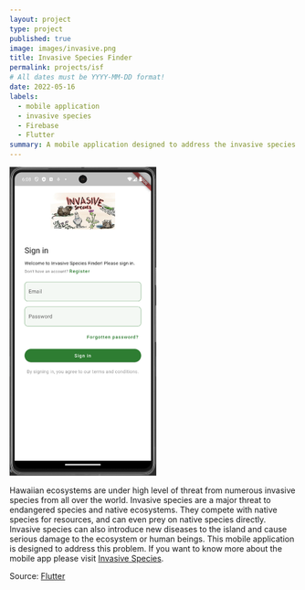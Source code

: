 ```yaml
---
layout: project
type: project
published: true
image: images/invasive.png
title: Invasive Species Finder
permalink: projects/isf
# All dates must be YYYY-MM-DD format!
date: 2022-05-16
labels:
  - mobile application
  - invasive species
  - Firebase
  - Flutter
summary: A mobile application designed to address the invasive species problem in Hawaii.
---
```

<div class="ui image">
  <img class="ui image" src="../images/invasive.png" height="540">
</div>

Hawaiian ecosystems are under high level of threat from numerous 
invasive species from all over the world. Invasive species are a 
major threat to endangered species and native ecosystems. 
They compete with native species for resources, and can even prey 
on native species directly. Invasive species can also introduce new 
diseases to the island and cause serious damage to the ecosystem or 
human beings. This mobile application is designed to address this problem.
If you want to know more about the mobile app please visit [Invasive Species](https://invasive-species.github.io/).


Source: <a href="https://github.com/invasive-species/invasive-species-finder"><i class="large github icon "></i>Flutter</a>

